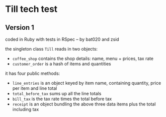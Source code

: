 Till tech test
==============

Version 1
---------

coded in Ruby with tests in RSpec – by bat020 and zsid

the singleton class `Till` reads in two objects:

* `coffee_shop` contains the shop details: name, menu + prices, tax rate
* `customer_order` is a hash of items and quantities

it has four public methods:

* `line_entries` is an object keyed by item name, containing quantity, price per item and line total
* `total_before_tax` sums up all the line totals
* `bill_tax` is the tax rate times the total before tax
* `receipt` is an object bundling the above three data items plus the total including tax
